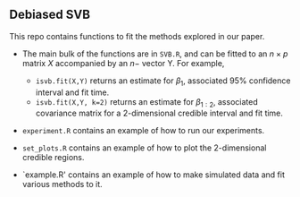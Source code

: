 ## Debiased SVB ##
This repo contains functions to fit the methods explored in our paper.

* The main bulk of the functions are in `SVB.R`, and can be fitted to an $n \times p$ matrix $X$ accompanied by an $n-$ vector Y. For example,

  * `isvb.fit(X,Y)` returns an estimate for $\beta_1$, associated 95% confidence interval and fit time.
  * `isvb.fit(X,Y, k=2)` returns an estimate for $\beta_{1:2}$, associated covariance matrix for a 2-dimensional credible interval and fit time.

* `experiment.R` contains an example of how to run our experiments.

* `set_plots.R` contains an example of how to plot the 2-dimensional credible regions.

* `example.R' contains an example of how to make simulated data and fit various methods to it.
